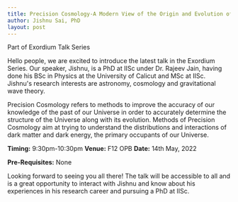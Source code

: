 ```yaml
---
title: Precision Cosmology-A Modern View of the Origin and Evolution of our Universe - Talk by Jishnu Sai
author: Jishnu Sai, PhD
layout: post 
---
```


Part of Exordium Talk Series

<!--more-->

Hello people, we are excited to introduce the latest talk in the Exordium Series. Our speaker, Jishnu, is a PhD at IISc under Dr. Rajeev Jain, having done his BSc in Physics at the University of Calicut and MSc at IISc. Jishnu's research interests are astronomy, cosmology and gravitational wave theory.
 
Precision Cosmology refers to methods to improve the accuracy of our knowledge of the past of our Universe in order to accurately determine the structure of the Universe along with its evolution. Methods of Precision Cosmology aim at trying to understand the distributions and interactions of dark matter and dark energy, the primary occupants of our Universe.
 
**Timing:** 9:30pm-10:30pm
**Venue:** F12 OPB
**Date:** 14th May, 2022
 
**Pre-Requisites:**
None
 
Looking forward to seeing you all there! The talk will be accessible to all and is a great opportunity to interact with Jishnu and know about his experiences in his research career and pursuing a PhD at IISc.
